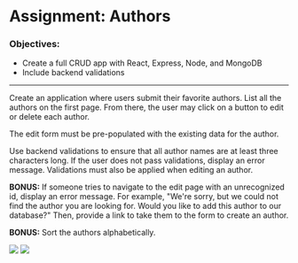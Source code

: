 <h1>Assignment: Authors</h1>
<h3>Objectives:</h3>
<ul>
    <li>Create a full CRUD app with React, Express, Node, and MongoDB</li>
    <li>Include backend validations</li>
</ul>

<hr/>

<p>Create an application where users submit their favorite authors. List all the authors on the first page. From there, the user may click on a button to edit or delete each author. </p>
<p>The edit form must be pre-populated with the existing data for the author. </p>
<p>Use backend validations to ensure that all author names are at least three characters long. If the user does not pass validations, display an error message. Validations must also be applied when editing an author.</p>
<p><strong>BONUS:</strong> If someone tries to navigate to the edit page with an unrecognized id, display an error message. For example, "We're sorry, but we could not find the author you are looking for. Would you like to add this author to our database?" Then, provide a link to take them to the form to create an author. </p>
<p><strong>BONUS:</strong> Sort the authors alphabetically.</p>


<img src="https://github.com/alirabah93/Coding-Dojo/blob/master/MERN/FullStackMERN/Authors/screenshots/pic1.jpg"/>
<img src="https://github.com/alirabah93/Coding-Dojo/blob/master/MERN/FullStackMERN/Authors/screenshots/pic2.jpg"/>

